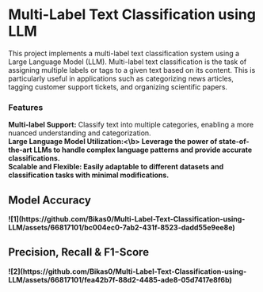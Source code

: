 <h1>Multi-Label Text Classification using LLM</h1>

This project implements a multi-label text classification system using a Large Language Model (LLM). Multi-label text classification is the task of assigning multiple labels or tags to a given text based on its content. This is particularly useful in applications such as categorizing news articles, tagging customer support tickets, and organizing scientific papers.<br>

<h3>Features</h3>
<b>Multi-label Support:</b> Classify text into multiple categories, enabling a more nuanced understanding and categorization.<br>
<b>Large Language Model Utilization:<\b> Leverage the power of state-of-the-art LLMs to handle complex language patterns and provide accurate classifications.<br>
<b>Scalable and Flexible:</b> Easily adaptable to different datasets and classification tasks with minimal modifications.<br>

<h2> Model Accuracy</h2>
![1](https://github.com/Bikas0/Multi-Label-Text-Classification-using-LLM/assets/66817101/bc004ec0-7ab2-431f-8523-dadd55e9ee8e) 
<br>

<h2>Precision, Recall & F1-Score</h2>
![2](https://github.com/Bikas0/Multi-Label-Text-Classification-using-LLM/assets/66817101/fea42b7f-88d2-4485-ade8-05d7417e8f6b)

